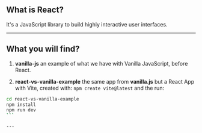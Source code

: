 ## What is React?

It's a JavaScript library to build highly interactive user interfaces.

---

## What you will find?

1. **vanilla-js** an example of what we have with Vanilla JavaScript, before React.

2. **react-vs-vanilla-example** the same app from **vanilla.js** but a React App with Vite, created with: `npm create vite@latest` and the run:

````BASH
cd react-vs-vanilla-example
npm install
npm run dev
```

---
